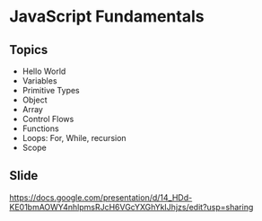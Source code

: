 # JavaScript Fundamentals


## Topics
- Hello World
- Variables
- Primitive Types
- Object
- Array
- Control Flows
- Functions
- Loops: For, While, recursion
- Scope

## Slide

https://docs.google.com/presentation/d/14_HDd-KE01bmAOWY4nhlpmsRJcH6VGcYXGhYkIJhjzs/edit?usp=sharing
